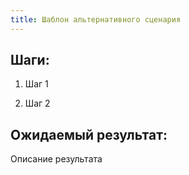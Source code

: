```yaml
---
title: Шаблон альтернативного сценария
---
```


## Шаги:

1. Шаг 1

2. Шаг 2

## Ожидаемый результат:

Описание результата